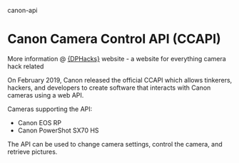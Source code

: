 canon-api
# Canon Camera Control API (CCAPI)

More information @ [{DPHacks}](https://dphacks.com/how-to-canon-camera-control-api-ccapi/) website - a website for everything camera hack related

On February 2019, Canon released the official CCAPI which allows tinkerers, hackers, and developers to create software that interacts with Canon cameras using a web API.

Cameras supporting the API:
- Canon EOS RP
- Canon PowerShot SX70 HS

The API can be used to change camera settings, control the camera, and retrieve pictures.

